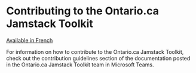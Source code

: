 # Contributing to the Ontario.ca Jamstack Toolkit
[Available in French](CONTRIBUTING.fr.md)

For information on how to contribute to the Ontario.ca Jamstack Toolkit, check out the contribution guidelines section of the documentation posted in the Ontario.ca Jamstack Toolkit team in Microsoft Teams.
